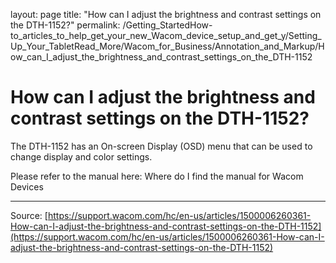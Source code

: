 layout: page
title: "How can I adjust the brightness and contrast settings on the DTH-1152?"
permalink: /Getting_StartedHow-to_articles_to_help_get_your_new_Wacom_device_setup_and_get_y/Setting_Up_Your_TabletRead_More/Wacom_for_Business/Annotation_and_Markup/How_can_I_adjust_the_brightness_and_contrast_settings_on_the_DTH-1152

# How can I adjust the brightness and contrast settings on the DTH-1152?

The DTH-1152 has an On-screen Display (OSD) menu that can be used to change display and color settings.


Please refer to the manual here: Where do I find the manual for Wacom Devices

---
Source: [https://support.wacom.com/hc/en-us/articles/1500006260361-How-can-I-adjust-the-brightness-and-contrast-settings-on-the-DTH-1152](https://support.wacom.com/hc/en-us/articles/1500006260361-How-can-I-adjust-the-brightness-and-contrast-settings-on-the-DTH-1152)
